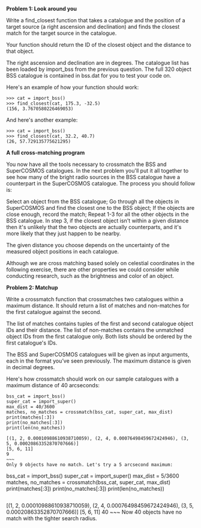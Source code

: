 **Problem 1: Look around you**

Write a find_closest function that takes a catalogue and the position of a target source (a right ascension and declination) and finds the closest match for the target source in the catalogue.

Your function should return the ID of the closest object and the distance to that object.

The right ascension and declination are in degrees. The catalogue list has been loaded by import_bss from the previous question. The full 320 object BSS catalogue is contained in bss.dat for you to test your code on.

Here's an example of how your function should work:
~~~
>>> cat = import_bss()
>>> find_closest(cat, 175.3, -32.5)
(156, 3.7670580226469053)
~~~
And here's another example:
~~~
>>> cat = import_bss()
>>> find_closest(cat, 32.2, 40.7)
(26, 57.729135775621295)
~~~

**A full cross-matching program**

You now have all the tools necessary to crossmatch the BSS and SuperCOSMOS catalogues. In the next problem you'll put it all together to see how many of the bright radio sources in the BSS catalogue have a counterpart in the SuperCOSMOS catalogue. The process you should follow is:

Select an object from the BSS catalogue;
Go through all the objects in SuperCOSMOS and find the closest one to the BSS object;
If the objects are close enough, record the match;
Repeat 1-3 for all the other objects in the BSS catalogue.
In step 3, if the closest object isn't within a given distance then it's unlikely that the two objects are actually counterparts, and it's more likely that they just happen to be nearby.

The given distance you choose depends on the uncertainty of the measured object positions in each catalogue.

Although we are cross matching based solely on celestial coordinates in the following exercise, there are other properties we could consider while conducting research, such as the brightness and color of an object.

**Problem 2: Matchup**

Write a crossmatch function that crossmatches two catalogues within a maximum distance. It should return a list of matches and non-matches for the first catalogue against the second.

The list of matches contains tuples of the first and second catalogue object IDs and their distance. The list of non-matches contains the unmatched object IDs from the first catalogue only. Both lists should be ordered by the first catalogue's IDs.

The BSS and SuperCOSMOS catalogues will be given as input arguments, each in the format you’ve seen previously. The maximum distance is given in decimal degrees.

Here's how crossmatch should work on our sample catalogues with a maximum distance of 40 arcseconds:
~~~
bss_cat = import_bss()
super_cat = import_super()
max_dist = 40/3600
matches, no_matches = crossmatch(bss_cat, super_cat, max_dist)
print(matches[:3])
print(no_matches[:3])
print(len(no_matches))
~~~
~~~
[(1, 2, 0.00010988610938710059), (2, 4, 0.00076498459672424946), (3, 5, 0.00020863352870707666)]
[5, 6, 11]
9
​~~~
Only 9 objects have no match. Let's try a 5 arcsecond maximum:
~~~
bss_cat = import_bss()
super_cat = import_super()
max_dist = 5/3600
matches, no_matches = crossmatch(bss_cat, super_cat, max_dist)
print(matches[:3])
print(no_matches[:3])
print(len(no_matches))
~~~
~~~
[(1, 2, 0.00010988610938710059), (2, 4, 0.00076498459672424946), (3, 5, 0.00020863352870707666)]
[5, 6, 11]
40
​~~~
Now 40 objects have no match with the tighter search radius.